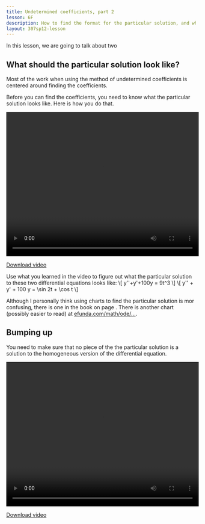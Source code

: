 ```yaml
---
title: Undetermined coefficients, part 2
lesson: 6F
description: How to find the format for the particular solution, and when and how to “bump up” the particular solution. Section 3.6.
layout: 307sp12-lesson
---
```



In this lesson, we are going to talk about two

## What should the particular solution look like?

Most of the work when using the method of undetermined coefficients is centered around finding the coefficients.

Before you can find the coefficients, you need to know what the particular solution looks like. Here is how you do that.

<video id="video_1" class="video-js vjs-default-skin" controls
  preload="auto" width="512" height="384"
  data-setup="{}" >
  <source src="http://stream.uw.edu/grigg/ode/particular-solution.mp4" type='video/mp4'>
</video>

[Download video](http://stream.uw.edu/grigg/ode/particular-solution.mp4)

Use what you learned in the video to figure out what the particular solution to these two differential equations looks like:
\\[ y\'\'+y'+100y = 9t^3 \\]
\\[ y\'\' + y' + 100 y = \sin 2t + \cos t \\]


Although I personally think using charts to find the particular solution is mor confusing, there is one in the book on page .
There is another chart (possibly easier to read) at [efunda.com/math/ode/...](http://www.efunda.com/math/ode/linearode_undeterminedcoeff.cfm).


## Bumping up

You need to make sure that no piece of the the particular solution is a solution to the homogeneous version of the differential equation.

<video id="video_2" class="video-js vjs-default-skin" controls
  preload="auto" width="512" height="384"
  data-setup="{}" >
  <source src="http://stream.uw.edu/grigg/ode/bumping-up.mp4" type='video/mp4'>
</video>

[Download video](http://stream.uw.edu/grigg/ode/bumping-up.mp4)

